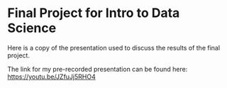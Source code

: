 # Final Project for Intro to Data Science

Here is a copy of the presentation used to discuss the results of the final project. 

The link for my pre-recorded presentation can be found here: https://youtu.be/JZfuJj5RHO4

